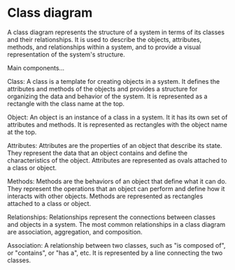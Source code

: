 # Class diagram

A class diagram represents the structure of a system in terms of its classes and their relationships. It is used to describe the objects, attributes, methods, and relationships within a system, and to provide a visual representation of the system's structure.

Main components…

Class: A class is a template for creating objects in a system. It defines the attributes and methods of the objects and provides a structure for organizing the data and behavior of the system. It is represented as a rectangle with the class name at the top.

Object: An object is an instance of a class in a system. It it has its own set of attributes and methods. It is represented as rectangles with the object name at the top.

Attributes: Attributes are the properties of an object that describe its state. They represent the data that an object contains and define the characteristics of the object. Attributes are represented as ovals attached to a class or object.

Methods: Methods are the behaviors of an object that define what it can do. They represent the operations that an object can perform and define how it interacts with other objects. Methods are represented as rectangles attached to a class or object.

Relationships: Relationships represent the connections between classes and objects in a system. The most common relationships in a class diagram are association, aggregation, and composition.

Association: A relationship between two classes, such as "is composed of", or "contains", or "has a", etc. It is represented by a line connecting the two classes.
